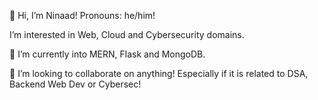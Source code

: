 👋 Hi, I’m Ninaad!
Pronouns: he/him!

I’m interested in Web, Cloud and Cybersecurity domains.

🌱 I’m currently into MERN, Flask and MongoDB.

💞️ I’m looking to collaborate on anything! Especially if it is related to DSA, Backend Web Dev or Cybersec!

<!---
ninaadak03/ninaadak03 is a ✨ special ✨ repository because its `README.md` (this file) appears on your GitHub profile.
You can click the Preview link to take a look at your changes.
--->
